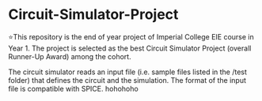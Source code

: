 # Circuit-Simulator-Project
:star:This repository is the end of year project of Imperial College EIE course in Year 1. The project is selected as the best Circuit Simulator Project (overall Runner-Up Award) among the cohort. 

The circuit simulator reads an input file (i.e. sample files listed in the /test folder) that defines the circuit and the simulation. The format of the input file is compatible with SPICE.
hohohoho
